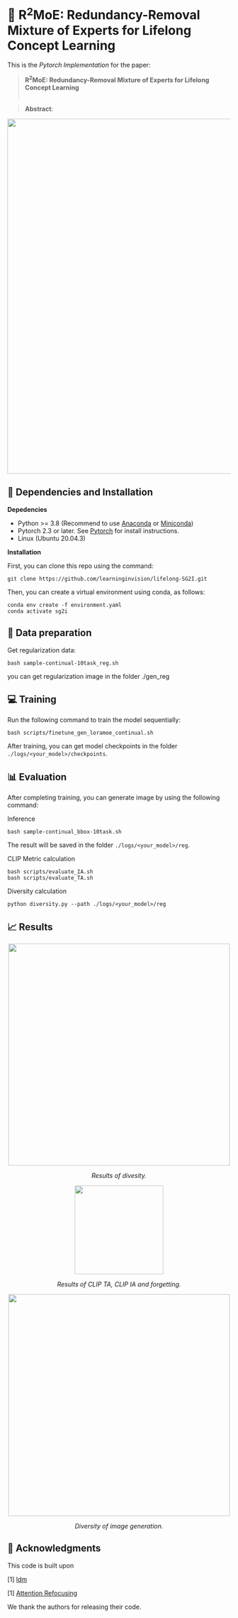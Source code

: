 # :page_with_curl: R$^2$MoE: Redundancy-Removal Mixture of Experts for Lifelong Concept Learning

This is the *Pytorch Implementation* for the paper:

> **R<sup>2</sup>MoE: Redundancy-Removal Mixture of Experts for Lifelong Concept Learning** <br><br>
>

> **Abstract**:  

<div align=center>
<img align="middle" width="800" src="figures/framework.png">
</div>

## 🔧 Dependencies and Installation
**Depedencies**
* Python >= 3.8 (Recommend to use [Anaconda](https://www.anaconda.com/download/#linux) or [Miniconda](https://docs.conda.io/en/latest/miniconda.html))
* Pytorch 2.3 or later. See [Pytorch]( https://pytorch.org) for install instructions.
* Linux (Ubuntu 20.04.3)

**Installation**

First, you can clone this repo using the command:

```shell 
git clone https://github.com/learninginvision/lifelong-SG2I.git
```

Then, you can create a virtual environment using conda, as follows:

```shell
conda env create -f environment.yaml
conda activate sg2i
```

## :floppy_disk: Data preparation
Get regularization data:
```shell
bash sample-continual-10task_reg.sh
```
you can get regularization image in the folder ./gen_reg
##  💻 Training
Run the following command to train the model sequentially:


```shell
bash scripts/finetune_gen_loramoe_continual.sh
```

After training, you can get model checkpoints in the folder `./logs/<your_model>/checkpoints`.

## 📊 Evaluation
After completing training, you can generate image by using the following command:

Inference
```shell
bash sample-continual_bbox-10task.sh
```
The result will be saved in the folder `./logs/<your_model>/reg`.

CLIP Metric calculation
```shell
bash scripts/evaluate_IA.sh
bash scripts/evaluate_TA.sh
```
Diversity calculation
```shell
python diversity.py --path ./logs/<your_model>/reg
```

## 📈 Results

<div align="center">
<img align="middle" width="500" src="figures/results.png">

*Results of divesity.*
</div>

<div align="center">
<img align="middle" width="200" src="figures/clip.png">

*Results of CLIP TA, CLIP IA and forgetting.*
</div>
</div>

<div align="center">
<img align="middle" width="500" src="figures/image.png">

*Diversity of image generation.*
</div>

## 📜 Acknowledgments

This code is built upon 

[1] [ldm](https://github.com/CompVis/latent-diffusion)

[1] [Attention Refocusing](https://github.com/Attention-Refocusing/attention-refocusing)



We thank the authors for releasing their code.
